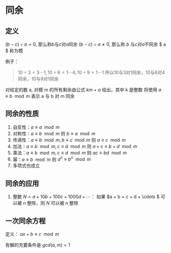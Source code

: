 # 同余

## 定义

$(b - c) \div a = 0$, 那么称$b$与$c$对$a$同余
$(b - c) \div a \neq 0$, 那么称 $b$ 与$c$对$a$不同余
$ a $ 称为模

例子：
> $10 \div 3 = 3 \cdots 1, 10 \div 6 = 1 \cdots 4, 10 \div 9 = 1 \cdots 1$
> 所以$10$与$3$对$1$同余，$10$与$6$对$4$同余，$10$与$9$对$1$同余

对给定的数 a, 对模 m 的所有剩余由公式 $km + a$ 给出，其中 k 是整数
将使用 $a \equiv b \mod m$ 表示 a 与 b 对 m 同余

## 同余的性质

1. 自反性：$a \equiv a \mod m$
2. 对称性：$a \equiv b \mod m$ 则 $b \equiv a \mod m$
3. 传递性：$a \equiv b \mod m, b \equiv c \mod m$ 则 $a \equiv c \mod m$
4. 加法：$a \equiv b \mod m, c \equiv d \mod m$ 则 $a + c \equiv b + d \mod m$
5. 乘法：$a \equiv b \mod m, c \equiv d \mod m$ 则 $ac \equiv bd \mod m$
6. 幂：$a \equiv b \mod m$ 则 $a^n \equiv b^n \mod m$
7. 多项式也成立

## 同余的应用

1. 整数 $N = a + 10b + 100c + 1000d + \cdots$：
如果 $a + b + c + d + \cdots $ 可以被 n 整除，则 $N$ 可以被 n 整除

## 一次同余方程

定义：
$ax + b \equiv c \mod m$

有解的充要条件是 $gcd(a, m) = 1$

